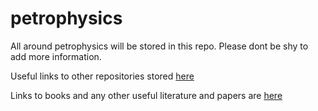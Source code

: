 # petrophysics
All around petrophysics will be stored in this repo. Please dont be shy to add more information.

Useful links to other repositories stored [here](./Links.md)

Links to books and any other useful literature and papers are [here](./Books.md)
